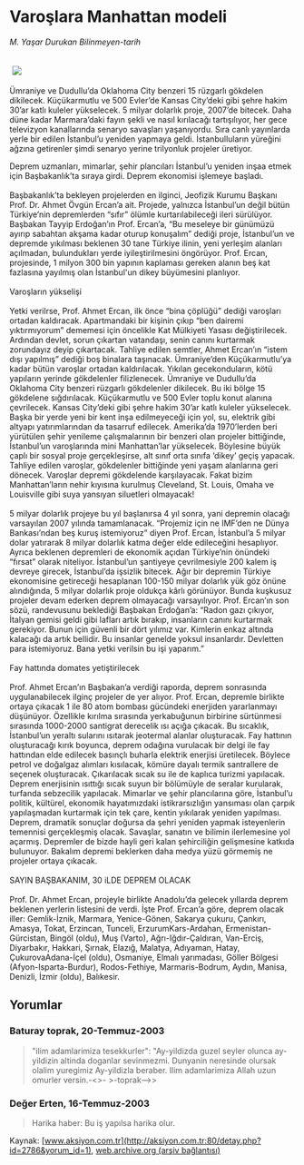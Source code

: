 # Varoşlara Manhattan modeli

*M. Yaşar Durukan Bilinmeyen-tarih*

<div>
 <font>
  <img border="0" height="1" src="/web/20041106214407im_/http://aksiyon.com.tr/images/blank.gif"/>
 </font>
 <font class="content">
  <p>
   <img border="0" hspace="5" src="http://web.archive.org/web/20041106214407im_/http://www.aksiyon.com.tr/resim/449/32.jpg" vspace="5"/>
  </p>
 </font>
 <font class="content">
  Ümraniye ve Dudullu’da Oklahoma City benzeri 15 rüzgarlı gökdelen dikilecek. Küçükarmutlu ve 500 Evler’de Kansas City’deki gibi şehre hakim 30’ar katlı kuleler yükselecek. 5 milyar dolarlık proje, 2007’de bitecek. Daha düne kadar Marmara’daki fayın şekli ve nasıl kırılacağı tartışılıyor, her gece televizyon kanallarında senaryo savaşları yaşanıyordu. Sıra canlı yayınlarda yerle bir edilen İstanbul’u yeniden yapmaya geldi. İstanbulluların yüreğini ağzına getirenler şimdi senaryo yerine trilyonluk projeler üretiyor.
 </font>
 <p>
  <font class="content">
   Deprem uzmanları, mimarlar, şehir plancıları İstanbul’u yeniden inşaa etmek için Başbakanlık’ta sıraya girdi. Deprem ekonomisi işlemeye başladı.
   <br/>
   <br/>
   Başbakanlık’ta bekleyen projelerden en ilginci, Jeofizik Kurumu Başkanı Prof. Dr. Ahmet Övgün Ercan’a ait. Projede, yalnızca İstanbul’un değil bütün Türkiye’nin depremlerden “sıfır” ölümle kurtarılabileceği ileri sürülüyor. Başbakan Tayyip Erdoğan’ın Prof. Ercan’a, “Bu meseleye bir günümüzü ayırıp sabahtan akşama kadar oturup konuşalım” dediği proje, İstanbul’un ve depremde yıkılması beklenen 30 tane Türkiye ilinin, yeni yerleşim alanları açılmadan, bulundukları yerde iyileştirilmesini öngörüyor. Prof. Ercan, projesinde, 1 milyon 300 bin yapının kaplaması gereken alanın beş kat fazlasına yayılmış olan İstanbul'un dikey büyümesini planlıyor.
   <br/>
   <br/>
   Varoşların yükselişi
   <br/>
   <br/>
   Yetki verilrse, Prof. Ahmet Ercan, ilk önce “bina çöplüğü” dediği varoşları ortadan kaldıracak. Apartmandaki bir kişinin çıkıp “ben dairemi yıktırmıyorum” dememesi için öncelikle Kat Mülkiyeti Yasası değiştirilecek. Ardından devlet, sorun çıkartan vatandaşı, senin canını kurtarmak zorundayız deyip çıkartacak. Tahliye edilen semtler, Ahmet Ercan’ın “istem dışı yapılmış” dediği boş binalara taşınacak. Ümraniye’den Küçükarmutlu’ya kadar bütün varoşlar ortadan kaldırılacak. Yıkılan gecekonduların, kötü yapıların yerinde gökdelenler filizlenecek. Ümraniye ve Dudullu’da Oklahoma City benzeri rüzgarlı gökdelenler dikilecek. Bu iki bölge 15 gökdelene sığdırılacak. Küçükarmutlu ve 500 Evler toplu konut alanına çevrilecek. Kansas City’deki gibi şehre hakim 30’ar katlı kuleler yükselecek. Başka bir yerde yeni bir kent inşa edilmeyeceği için yol, su, elektrik gibi altyapı yatırımlarından da tasarruf edilecek. Amerika’da 1970’lerden beri yürütülen şehir yenileme çalışmalarının bir benzeri olan projeler bittiğinde, İstanbul’un varoşlarında mini Manhattan’lar yükselecek. Böylesine büyük çaplı bir sosyal proje gerçekleşirse, alt sınıf orta sınıfa ‘dikey’ geçiş yapacak. Tahliye edilen varoşlar, gökdelenler bittiğinde yeni yaşam alanlarına geri dönecek. Varoşlar depremi gökdelende karşılayacak. Fakat bizim Manhattan’ların nehir kıyısına kurulmuş Cleveland, St. Louis, Omaha ve Louisville gibi suya yansıyan siluetleri olmayacak!
   <br/>
   <br/>
   5 milyar dolarlık projeye bu yıl başlanırsa 4 yıl sonra, yani depremin olacağı varsayılan 2007 yılında tamamlanacak. “Projemiz için ne IMF’den ne Dünya Bankası’ndan beş kuruş istemiyoruz” diyen Prof. Ercan, İstanbul’a 5 milyar dolar yatırarak 8 milyar dolarlık katma değer elde edileceğini hesaplıyor. Ayrıca beklenen depremleri de ekonomik açıdan Türkiye’nin önündeki “fırsat” olarak niteliyor. İstanbul’un şantiyeye çevrilmesiyle 200 kalem iş devreye girecek, İstanbul’da işsizlik bitecek. Ağır bir depremin Türkiye ekonomisine getireceği hesaplanan 100-150 milyar dolarlık yük göz önüne alındığında, 5 milyar dolarlık proje oldukça kârlı görünüyor. Bunda kuşkusuz projeler devam ederken deprem olmayacağı varsayılıyor. Prof. Ercan’ın son sözü, randevusunu beklediği Başbakan Erdoğan’a: “Radon gazı çıkıyor, İtalyan gemisi geldi gibi lafları artık bırakıp, insanların canını kurtarmak gerekiyor. Bunun için güvenli bir dört yılımız var.  Kimlerin enkaz altında kalacağı da artık bellidir. Bu insanlar genelde yoksul insanlardır. Devletten para istemiyoruz. Bana  yetki verilsin bu işi yaparım.”
   <br/>
   <br/>
   Fay hattında domates yetiştirilecek
   <br/>
   <br/>
   Prof. Ahmet Ercan’ın Başbakan’a verdiği raporda, deprem sonrasında uygulanabilecek ilginç projeler de yer alıyor. Prof. Ercan, depremle birlikte ortaya çıkacak 1 ile 80 atom bombası gücündeki enerjiden yararlanmayı düşünüyor. Özellikle kırılma sırasında yerkabuğunun birbirine sürtünmesi sırasında 1000-2000 santigrat derecelik ısı açığa çıkacak. Bu sıcaklık, İstanbul’un yeraltı sularını ısıtarak jeotermal alanlar oluşturacak. Fay hattının oluşturacağı kırık boyunca, deprem odağına vurulacak bir delgi ile fay hattından elde edilecek basınçlı buharla elektrik enerjisi üretilecek. Böylece petrol ve doğalgaz alımları kısılacak, kömüre dayalı termik santrallere de seçenek oluşturacak. Çıkarılacak sıcak su ile de kaplıca turizmi yapılacak. Deprem enerjisinin ısıttığı sıcak suyun bir bölümüyle de seralar kurularak, turfanda sebzecilik yapılacak.  Mimarlar ve şehir plancılarına göre, İstanbul’u politik, kültürel, ekonomik hayatımızdaki istikrarsızlığın yansıması olan çarpık yapılaşmadan kurtarmak için tek çare, kentin yıkılarak yeniden yapılması. Deprem, dramatik sonuçlar doğursa da şehri yeniden yapmak isteyenlerin temennisi gerçekleşmiş olacak. Savaşlar, sanatın ve bilimin ilerlemesine yol açarmış. Depremler de bizde hayli geri kalan şehirciliğin gelişmesine katkıda bulunuyor. Bakalım depremi beklerken daha medya yüzü görmemiş ne projeler ortaya çıkacak.
   <br/>
   <br/>
   SAYIN BAŞBAKANIM, 30 iLDE DEPREM OLACAK
   <br/>
   <br/>
   Prof. Dr. Ahmet Ercan, projeyle birlikte Anadolu’da gelecek yıllarda deprem beklenen yerlerin listesini de verdi. İşte Prof. Ercan’a göre, deprem olacak iller: Gemlik-İznik, Marmara, Yenice-Gönen, Sakarya çukuru, Çankırı, Amasya, Tokat, Erzincan, Tunceli, ErzurumKars-Ardahan, Ermenistan-Gürcistan, Bingöl (oldu), Muş (Varto), Ağrı-Iğdır-Çaldıran, Van-Erciş, Diyarbakır, Hakkari, Şırnak, Elazığ, Malatya, Adıyaman, Hatay, ÇukurovaAdana-İçel (oldu), Osmaniye, Elmalı yarımadası, Göller Bölgesi (Afyon-Isparta-Burdur), Rodos-Fethiye, Marmaris-Bodrum, Aydın, Manisa, Denizli, İzmir (oldu), Balıkesir.
   <br/>
  </font>
 </p>
</div>


## Yorumlar

### Baturay toprak, 20-Temmuz-2003
> "ilim adamlarimiza tesekkurler": 
> "Ay-yildizda guzel seyler olunca ay-yildizin altinda doganlar sevinmezmi. Dunyanin neresinde olursak olalim yuregimiz Ay-yildizla beraber. Ilim adamlarimiza Allah uzun omurler versin.-<>- >-toprak-->>

### Değer Erten, 16-Temmuz-2003
> Harika haber: 
> Bu iş yapılsa harika olur.

Kaynak: [www.aksiyon.com.tr](http://aksiyon.com.tr:80/detay.php?id=2786&yorum_id=1), [web.archive.org (arşiv bağlantısı)](http://web.archive.org/web/20041106214407/http://aksiyon.com.tr:80/detay.php?id=2786&yorum_id=1)

